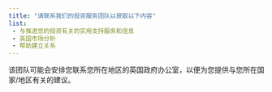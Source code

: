 ```yaml
---
title: "请联系我们的投资服务团队以获取以下内容"
list: 
 - 与推进您的投资有关的实用支持服务和信息
 - 英国市场分析
 - 帮助建立关系
---
```


该团队可能会安排您联系您所在地区的英国政府办公室，以便为您提供与您所在国家/地区有关的建议。
